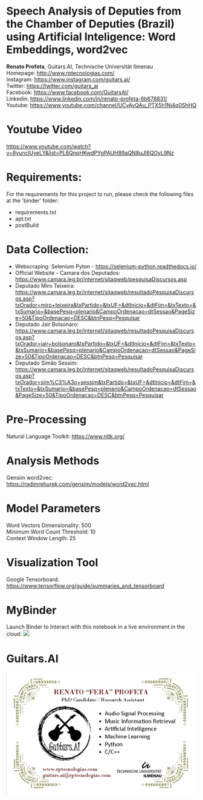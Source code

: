 # Speech Analysis of Deputies from the Chamber of Deputies (Brazil) using Artificial Inteligence: Word Embeddings, word2vec

**Renato Profeta**, Guitars.AI, Technische Universität Ilmenau <br>
Homepage: <a href="http://www.rptecnologias.com/" target="_blank">http://www.rptecnologias.com/</a><br>
Instagram: <a href="https://www.instagram.com/guitars.ai/" target="_blank">https://www.instagram.com/guitars.ai/</a><br>
Twitter: <a href="https://twitter.com/guitars_ai" target="_blank">https://twitter.com/guitars_ai</a><br>
Facebook: <a href="https://www.facebook.com/GuitarsAI/" target="_blank">https://www.facebook.com/GuitarsAI/</a><br>
Linkedin: <a href="https://www.linkedin.com/in/renato-profeta-6b678831/" target="_blank">https://www.linkedin.com/in/renato-profeta-6b678831/</a><br>
Youtube: <a href="https://www.youtube.com/channel/UCyAyQAu_PTX5h1Ni4q0ShHQ" target="_blank">https://www.youtube.com/channel/UCyAyQAu_PTX5h1Ni4q0ShHQ</a><br>

# Youtube Video

<a href="https://www.youtube.com/watch?v=8yunclUyeLY&list=PL6QnpHKwdPYgPAUH89aQN8uJl6QOvL9Nz
" target="_blank">https://www.youtube.com/watch?v=8yunclUyeLY&list=PL6QnpHKwdPYgPAUH89aQN8uJl6QOvL9Nz
</a><br>

# Requirements:
For the requirements for this project to run, please check the following files at the 'binder' folder:
  - requirements.txt
  - apt.txt
  - postBuild
  
# Data Collection:
<ul>
<li>Webscraping: Selenium Pyton - <a href="https://selenium-python.readthedocs.io/" target="_blank">https://selenium-python.readthedocs.io/
</a></li>
<li>Official Website - Camara dos Deputados: <a href="https://www.camara.leg.br/internet/sitaqweb/pesquisaDiscursos.asp " target="_blank">https://www.camara.leg.br/internet/sitaqweb/pesquisaDiscursos.asp 
</a></li>
<li>Deputado Miro Teixeira: <a href="https://www.camara.leg.br/internet/sitaqweb/resultadoPesquisaDiscursos.asp?txOrador=miro+teixeira&txPartido=&txUF=&dtInicio=&dtFim=&txTexto=&txSumario=&basePesq=plenario&CampoOrdenacao=dtSessao&PageSize=50&TipoOrdenacao=DESC&btnPesq=Pesquisar" target="_blank">https://www.camara.leg.br/internet/sitaqweb/resultadoPesquisaDiscursos.asp?txOrador=miro+teixeira&txPartido=&txUF=&dtInicio=&dtFim=&txTexto=&txSumario=&basePesq=plenario&CampoOrdenacao=dtSessao&PageSize=50&TipoOrdenacao=DESC&btnPesq=Pesquisar 
</a></li>
<li>Deputado Jair Bolsonaro: <a href="https://www.camara.leg.br/internet/sitaqweb/resultadoPesquisaDiscursos.asp?txOrador=jair+bolsonaro&txPartido=&txUF=&dtInicio=&dtFim=&txTexto=&txSumario=&basePesq=plenario&CampoOrdenacao=dtSessao&PageSize=50&TipoOrdenacao=DESC&btnPesq=Pesquisar " target="_blank">https://www.camara.leg.br/internet/sitaqweb/resultadoPesquisaDiscursos.asp?txOrador=jair+bolsonaro&txPartido=&txUF=&dtInicio=&dtFim=&txTexto=&txSumario=&basePesq=plenario&CampoOrdenacao=dtSessao&PageSize=50&TipoOrdenacao=DESC&btnPesq=Pesquisar 
</a></li>
<li>Deputado Simão Sessim: <a href="https://www.camara.leg.br/internet/sitaqweb/resultadoPesquisaDiscursos.asp?txOrador=sim%C3%A3o+sessim&txPartido=&txUF=&dtInicio=&dtFim=&txTexto=&txSumario=&basePesq=plenario&CampoOrdenacao=dtSessao&PageSize=50&TipoOrdenacao=DESC&btnPesq=Pesquisar" target="_blank">https://www.camara.leg.br/internet/sitaqweb/resultadoPesquisaDiscursos.asp?txOrador=sim%C3%A3o+sessim&txPartido=&txUF=&dtInicio=&dtFim=&txTexto=&txSumario=&basePesq=plenario&CampoOrdenacao=dtSessao&PageSize=50&TipoOrdenacao=DESC&btnPesq=Pesquisar
</a> </li>
</ul>

# Pre-Processing
Natural Language Toolkit: <a href="https://www.nltk.org/" target="_blank">https://www.nltk.org/
</a><br>

# Analysis Methods
Gensim word2vec: <a href="https://radimrehurek.com/gensim/models/word2vec.html" target="_blank">https://radimrehurek.com/gensim/models/word2vec.html 
</a><br> 

# Model Parameters
Word Vectors Dimensionality: 500 <br>
Minimum Word Count Threshold: 10 <br>
Context Window Length: 25 <br>

# Visualization Tool
Google Tensorboard: <a href="https://www.tensorflow.org/guide/summaries_and_tensorboard" target="_blank">https://www.tensorflow.org/guide/summaries_and_tensorboard
</a> <br>

# MyBinder

Launch Binder to Interact with this notebook in a live environment in the cloud:
<a href="https://mybinder.org/v2/gh/GuitarsAI/BasicAutoTranscriptionRepo/master" target="_blank"><img src="https://mybinder.org/badge.svg">
</a>

# Guitars.AI

<p align="left">
<img src="./img/businesscard.jpg" width="500px" alt="Business Card" align="left" >
</p>
<br>

